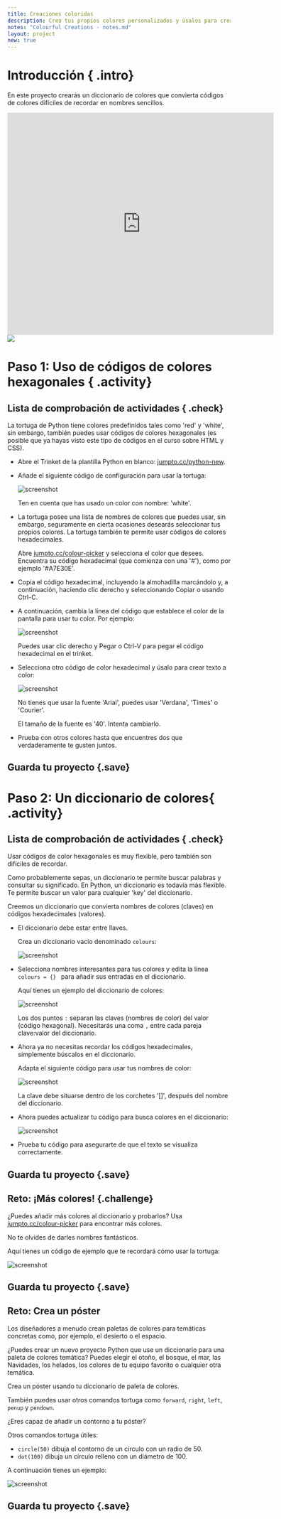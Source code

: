 ```yaml
---
title: Creaciones coloridas
description: Crea tus propios colores personalizados y úsalos para crear un póster colorido. 
notes: "Colourful Creations - notes.md"
layout: project
new: true
---
```


# Introducción { .intro}

En este proyecto crearás un diccionario de colores que convierta códigos de colores difíciles de recordar en nombres sencillos.  

<div class="trinket">
  <iframe src="https://trinket.io/embed/python/41a99e668b?outputOnly=true&start=result" width="600" height="500" frameborder="0" marginwidth="0" marginheight="0" allowfullscreen>
  </iframe>
  <img src="images/colourful-finished.png">
</div>

# Paso 1: Uso de códigos de colores hexagonales { .activity}

## Lista de comprobación de actividades { .check}

La tortuga de Python tiene colores predefinidos tales como 'red' y 'white', sin embargo, también puedes usar códigos de colores hexagonales (es posible que ya hayas visto este tipo de códigos en el curso sobre HTML y CSS). 

+ Abre el Trinket de la plantilla Python en blanco: <a href="http://jumpto.cc/python-new" target="_blank">jumpto.cc/python-new</a>. 

+ Añade el siguiente código de configuración para usar la tortuga:

    ![screenshot](images/colourful-setup.png)
    
    Ten en cuenta que has usado un color con nombre: 'white'.
    
+ La tortuga posee una lista de nombres de colores que puedes usar, sin embargo, seguramente en cierta ocasiones desearás seleccionar tus propios colores. La tortuga también te permite usar códigos de colores hexadecimales. 

  Abre <a href="http://jumpto.cc/colour-picker" target="_blank">jumpto.cc/colour-picker</a> y selecciona el color que desees. Encuentra su código hexadecimal (que comienza con una '#'), como por ejemplo '#A7E30E'.  
  
+ Copia el código hexadecimal, incluyendo la almohadilla marcándolo y, a continuación, haciendo clic derecho y seleccionando Copiar o usando Ctrl-C. 
  
+ A continuación, cambia la línea del código que establece el color de la pantalla para usar tu color. Por ejemplo:

   ![screenshot](images/colourful-background.png)
   
   Puedes usar clic derecho y Pegar o  Ctrl-V para pegar el código hexadecimal en el trinket. 
  
+ Selecciona otro código de color hexadecimal y úsalo para crear texto a color:

   ![screenshot](images/colourful-write.png)
   
   No tienes que usar la fuente 'Arial', puedes usar 'Verdana', 'Times' o 'Courier'.
   
   El tamaño de la fuente es '40'. Intenta cambiarlo.  
   
+ Prueba con otros colores hasta que encuentres dos que verdaderamente te gusten juntos. 


## Guarda tu proyecto {.save}

# Paso 2: Un diccionario de colores{ .activity}

## Lista de comprobación de actividades { .check}
 
Usar códigos de color hexagonales es muy flexible, pero también son difíciles de recordar. 

Como probablemente sepas, un diccionario te permite buscar palabras y consultar su significado. En Python, un diccionario es todavía más flexible. Te permite buscar un valor para cualquier 'key' del diccionario.

Creemos un diccionario que convierta nombres de colores (claves) en códigos hexadecimales (valores).

+ El diccionario debe estar entre llaves. 

  Crea un diccionario vacío denominado `colours`:

   ![screenshot](images/colourful-dict.png)
   
+ Selecciona nombres interesantes para tus colores y edita la línea `colours = {} ` para añadir sus entradas en el diccionario. 

  Aquí tienes un ejemplo del diccionario de colores:

   ![screenshot](images/colourful-colours.png)
   
   Los dos puntos `:` separan las claves (nombres de color) del valor (código hexagonal). Necesitarás una coma `,` entre cada pareja clave:valor del diccionario. 

+ Ahora ya no necesitas recordar los códigos hexadecimales, simplemente búscalos en el diccionario. 

  Adapta el siguiente código para usar tus nombres de color:
  
  ![screenshot](images/colourful-entries.png)
  
  La clave debe situarse dentro de los corchetes '[]', después del nombre del diccionario. 
  
+ Ahora puedes actualizar tu código para busca colores en el diccionario:

  ![screenshot](images/colourful-use.png)
  
  
+ Prueba tu código para asegurarte de que el texto se visualiza correctamente. 

## Guarda tu proyecto {.save}

## Reto: ¡Más colores! {.challenge}

¿Puedes añadir más colores al diccionario y probarlos? Usa <a href="http://jumpto.cc/colour-picker" target="_blank">jumpto.cc/colour-picker</a> para encontrar más colores. 

No te olvides de darles nombres fantásticos. 

Aquí tienes un código de ejemplo que te recordará cómo usar la tortuga:

![screenshot](images/colourful-challenge1.png)


## Guarda tu proyecto {.save}

## Reto: Crea un póster

Los diseñadores a menudo crean paletas de colores para temáticas concretas como, por ejemplo, el desierto o el espacio. 

¿Puedes crear un nuevo proyecto Python que use un diccionario para una paleta de colores temática? Puedes elegir el otoño, el bosque, el mar, las Navidades, los helados, los colores de tu equipo favorito o cualquier otra temática. 

Crea un póster usando tu diccionario de paleta de colores.

También puedes usar otros comandos tortuga como `forward`, `right`, `left`, `penup` y `pendown`. 

¿Eres capaz de añadir un contorno a tu póster?

Otros comandos tortuga útiles:

+ `circle(50)` dibuja el contorno de un círculo con un radio de 50.
+ `dot(100)` dibuja un círculo relleno con un diámetro de 100. 
  
A continuación tienes un ejemplo:

![screenshot](images/colourful-finished.png)

## Guarda tu proyecto {.save}


